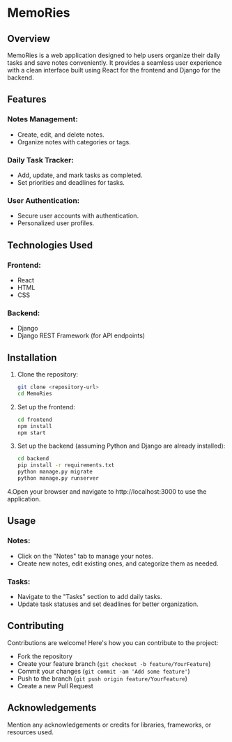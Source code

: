 # MemoRies

## Overview

MemoRies is a web application designed to help users organize their daily tasks and save notes conveniently. It provides a seamless user experience with a clean interface built using React for the frontend and Django for the backend.

## Features

### Notes Management:
- Create, edit, and delete notes.
- Organize notes with categories or tags.

### Daily Task Tracker:
- Add, update, and mark tasks as completed.
- Set priorities and deadlines for tasks.

### User Authentication:
- Secure user accounts with authentication.
- Personalized user profiles.

## Technologies Used

### Frontend:
- React
- HTML
- CSS

### Backend:
- Django
- Django REST Framework (for API endpoints)

## Installation

1. Clone the repository:
   ```sh
   git clone <repository-url>
   cd MemoRies

2. Set up the frontend:
   ```sh
   cd frontend
   npm install
   npm start

3. Set up the backend (assuming Python and Django are already installed):
    ```sh
    cd backend
    pip install -r requirements.txt
    python manage.py migrate
    python manage.py runserver

4.Open your browser and navigate to http://localhost:3000 to use the application.

## Usage

### Notes:
- Click on the "Notes" tab to manage your notes.
- Create new notes, edit existing ones, and categorize them as needed.

### Tasks:
- Navigate to the "Tasks" section to add daily tasks.
- Update task statuses and set deadlines for better organization.

## Contributing

Contributions are welcome! Here's how you can contribute to the project:

- Fork the repository
- Create your feature branch (`git checkout -b feature/YourFeature`)
- Commit your changes (`git commit -am 'Add some feature'`)
- Push to the branch (`git push origin feature/YourFeature`)
- Create a new Pull Request


## Acknowledgements

Mention any acknowledgements or credits for libraries, frameworks, or resources used.